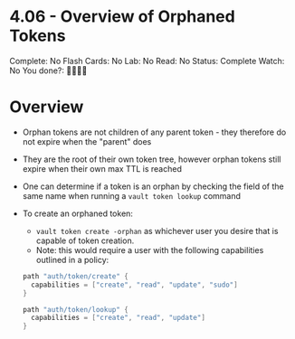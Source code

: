 # 4.06 - Overview of Orphaned Tokens

Complete: No
Flash Cards: No
Lab: No
Read: No
Status: Complete
Watch: No
You done?: 🌚🌚🌚🌚

# Overview

- Orphan tokens are not children of any parent token - they therefore do not expire when the "parent" does
- They are the root of their own token tree, however orphan tokens still expire when their own max TTL is reached
- One can determine if a token is an orphan by checking the field of the same name when running a `vault token lookup` command
- To create an orphaned token:
    - `vault token create -orphan` as whichever user you desire that is capable of token creation.
    - Note: this would require a user with the following capabilities outlined in a policy:

    ```go
    path "auth/token/create" {
      capabilities = ["create", "read", "update", "sudo"]
    }

    path "auth/token/lookup" {
      capabilities = ["create", "read", "update"]
    }
    ```
